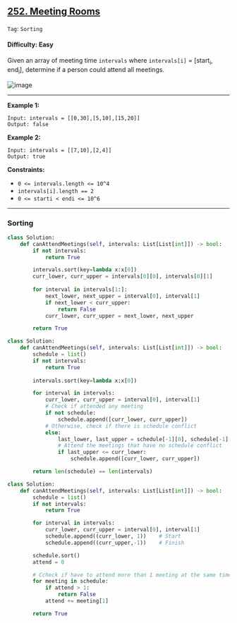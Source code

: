 ## [252. Meeting Rooms](https://leetcode.com/problems/meeting-rooms/)

```Tag```: ```Sorting```

#### Difficulty: Easy

Given an array of meeting time ```intervals``` where ```intervals[i]``` = [start<sub>i</sub>, end<sub>i</sub>], determine if a person could attend all meetings.

![image](https://user-images.githubusercontent.com/35042430/228959627-cfcdd83b-abd7-4e53-9b62-fcc7ba4a35a1.png)

---

__Example 1:__
```
Input: intervals = [[0,30],[5,10],[15,20]]
Output: false
```

__Example 2:__
```
Input: intervals = [[7,10],[2,4]]
Output: true
```

__Constraints:__

- ```0 <= intervals.length <= 10^4```
- ```intervals[i].length == 2```
- ```0 <= starti < endi <= 10^6```

---

### Sorting

```Python
class Solution:
    def canAttendMeetings(self, intervals: List[List[int]]) -> bool:
        if not intervals:
            return True

        intervals.sort(key=lambda x:x[0])
        curr_lower, curr_upper = intervals[0][0], intervals[0][1]
        
        for interval in intervals[1:]:
            next_lower, next_upper = interval[0], interval[1]
            if next_lower < curr_upper:
                return False
            curr_lower, curr_upper = next_lower, next_upper

        return True 
```

```Python
class Solution:
    def canAttendMeetings(self, intervals: List[List[int]]) -> bool:
        schedule = list()
        if not intervals:
            return True
        
        intervals.sort(key=lambda x:x[0])

        for interval in intervals:
            curr_lower, curr_upper = interval[0], interval[1]
            # Check if attended any meeting
            if not schedule:
                schedule.append([curr_lower, curr_upper])
            # Otherwise, check if there is schedule conflict
            else:
                last_lower, last_upper = schedule[-1][0], schedule[-1][1]
                # Attend the meetings that have no schedule conflict
                if last_upper <= curr_lower:
                    schedule.append([curr_lower, curr_upper])

        return len(schedule) == len(intervals)
```

```Python
class Solution:
    def canAttendMeetings(self, intervals: List[List[int]]) -> bool:
        schedule = list()
        if not intervals:
            return True

        for interval in intervals:
            curr_lower, curr_upper = interval[0], interval[1]
            schedule.append((curr_lower, 1))    # Start
            schedule.append((curr_upper,-1))    # Finish

        schedule.sort()
        attend = 0

        # Ccheck if have to attend more than 1 meeting at the same time
        for meeting in schedule:
            if attend > 1:
                return False
            attend += meeting[1]

        return True
```
